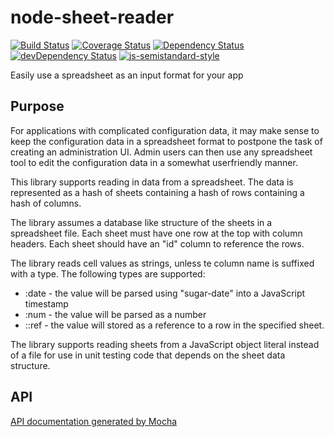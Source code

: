 # node-sheet-reader

[![Build Status](https://travis-ci.org/larsthorup/node-sheet-reader.png)](https://travis-ci.org/larsthorup/node-sheet-reader)
[![Coverage Status](https://coveralls.io/repos/larsthorup/node-sheet-reader/badge.svg?branch=master&service=github)](https://coveralls.io/github/larsthorup/node-sheet-reader?branch=master)
[![Dependency Status](https://david-dm.org/larsthorup/node-sheet-reader.png)](https://david-dm.org/larsthorup/node-sheet-reader#info=dependencies)
[![devDependency Status](https://david-dm.org/larsthorup/node-sheet-reader/dev-status.png)](https://david-dm.org/larsthorup/node-sheet-reader#info=devDependencies)
[![js-semistandard-style](https://img.shields.io/badge/code%20style-semistandard-brightgreen.svg?style=flat-square)](https://github.com/Flet/semistandard)

Easily use a spreadsheet as an input format for your app

## Purpose

For applications with complicated configuration data, 
it may make sense to keep the configuration data in a spreadsheet
format to postpone the task of creating an administration UI. 
Admin users can then use any spreadsheet tool to edit the 
configuration data in a somewhat userfriendly manner.

This library supports reading in data from a spreadsheet. 
The data is represented as 
a hash of sheets containing 
a hash of rows containing 
a hash of columns.

The library assumes a database like structure of the sheets in a spreadsheet file.
Each sheet must have one row at the top with column headers. 
Each sheet should have an "id" column to reference the rows.

The library reads cell values as strings, 
unless te column name is suffixed with a type.
The following types are supported:

* :date - the value will be parsed using "sugar-date" into a JavaScript timestamp
* :num - the value will be parsed as a number
* :<sheet>:ref - the value will stored as a reference to a row in the specified sheet.

The library supports reading sheets from a JavaScript object literal instead of a file
for use in unit testing code that depends on the sheet data structure.

## API

[API documentation generated by Mocha](docs/api.md)